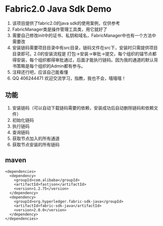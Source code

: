 # Fabric2.0 Java Sdk Demo
1. 该项目提供了fabric2.0的java sdk的使用案例，仅供参考
2. FabricManager类是操作管理工具类，用它就好了
3. 需要自己修改init中的证书、私钥和域名，FabricManager中也有一个方法中需要改
4. 安装链码需要项目目录中有src目录，链码文件在src下，安装时只需提供项目目录即可。2.0的安装流程是 打包->安装->审批->提交，每个组织的锚节点都得安装，每个组织都得审批通过，后面才能执行链码。因为我的通道的默认背书策略是每个组织的Admin都有参与。
5. 注释还行吧，应该自己能看懂
6. QQ 406244471 欢迎交流学习，指教，我也不会，嘻嘻嘻！
## 功能
1. 安装链码（可以自动下载链码需要的依赖，安装成功后自动删除链码和依赖文件）
2. 初始化链码
3. 执行链码
4. 查询链码
5. 获取节点加入的所有通道
6. 获取节点安装的所有链码
## maven
```
<dependencies>
  <dependency>
    <groupId>com.alibaba</groupId>
    <artifactId>fastjson</artifactId>
    <version>1.2.75</version>
  </dependency>
  <dependency>
    <groupId>org.hyperledger.fabric-sdk-java</groupId>
    <artifactId>fabric-sdk-java</artifactId>
    <version>2.0.0</version>
  </dependency>
</dependencies>
```
